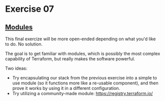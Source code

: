 # Exercise 07

## [Modules](https://www.terraform.io/docs/modules/index.html)

This final exercize will be more open-ended depending on what you'd like to do. No solution. 

The goal is to get familiar with modules, which is possibly the most complex capability of Terraform, but really makes the software powerful. 

Two ideas:

* Try encapsulating our stack from the previous exercise into a simple to use module (so it functions more like a re-usable component), and then prove it works by using it in a different configuration.
* Try utilizing a community-made module: https://registry.terraform.io/